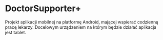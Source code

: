 # DoctorSupporter+

Projekt aplikacji mobilnej na platformę Android, mającej wspierać codzienną pracę lekarzy.
Docelowym urządzeniem na którym będzie działać aplikacja jest tablet.
